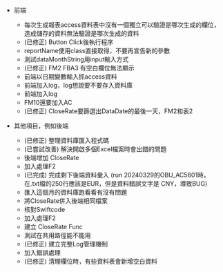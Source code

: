 - 前端
    - 每次生成報表access資料表中沒有一個獨立可以驗證是哪次生成的欄位，造成儲存的資料無法驗證是哪次生成的資料
    - (已修正) Button Click後執行程序
    - reportName使用class直接取得，不要再宣告新的參數
    - 測試dataMonthString用input輸入方式
    - (已修正) FM2 FBA3 有空白欄位無法顯示 
    - 前端以日期變數輸入抓access資料
    - 前端加入log，log想說要不要存入資料庫
    - 前端加入log
    - FM10還要加入AC
    - (已修正) CloseRate要篩選出DataDate的最後一天，FM2和表2


- 其他項目，例如後端
    - (已修正) 整理資料庫匯入程式碼
    - (已嘗試改善) 解決開啟多個Excel檔案時會出錯的問題
    - 後端增加 CloseRate
    - 加入處理F2
    - (已完成) 完成剩下後端資料彙入 (run 20240329的OBU_AC5601時，在.txt檔的250行應該是EUR，但是資料錯誤文字是 CNY，導致BUG)
    - 匯入這個月的資料庫跑看看有沒有問題
    - 將CloseRate併入後端相同檔案
    - 核對Swiftcode
    - 加入處理F2
    - 建立 CloseRate Func
    - 測試在共用路徑能不能用
    - (已修正) 建立完整Log管理機制
    - 加入錯誤處理
    - (已修正) 清理欄位時，有些資料表會新增空白資料

